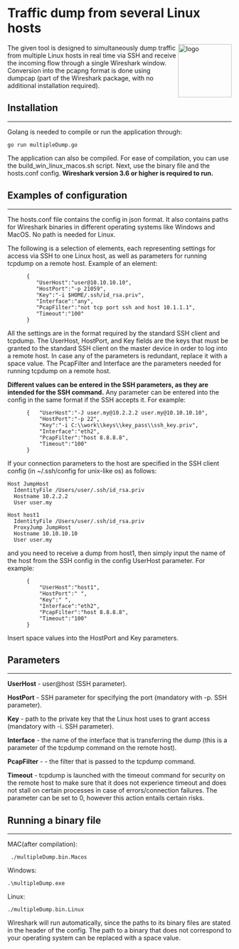 # Traffic dump from several Linux hosts

<img width="auto" height="120" alt="logo" src="https://github.com/SberMarket-Tech/multipledump/assets/78420536/fec708fe-8090-4925-9034-9c9b0f55dea4" align="right" />

The given tool is designed to simultaneously dump traffic from multiple Linux hosts in real time via SSH and receive the incoming flow through a single Wireshark window. Conversion into the pcapng format is done using dumpcap (part of the Wireshark package, with no additional installation required).

## Installation
---
Golang is needed to compile or run the application through:
```
go run multipleDump.go
```
The application can also be compiled. For ease of compilation, you can use the build_win_linux_macos.sh script. Next, use the binary file and the hosts.conf config. **Wireshark version 3.6 or higher is required to run.**

## Examples of configuration
---

The hosts.conf file contains the config in json format. It also contains paths for Wireshark binaries in different operating systems like Windows and MacOS. No path is needed for Linux.

The following is a selection of elements, each representing settings for access via SSH to one Linux host, as well as parameters for running tcpdump on a remote host. Example of an element:

```
      {
         "UserHost":"user@10.10.10.10",
         "HostPort":"-p 21059",
         "Key":"-i $HOME/.ssh/id_rsa.priv",
         "Interface":"any",
         "PcapFilter":"not tcp port ssh and host 10.1.1.1",
         "Timeout":"100"
      }
```
All the settings are in the format required by the standard SSH client and tcpdump. The UserHost, HostPort, and Key fields are the keys that must be granted to the standard SSH client on the master device in order to log into a remote host. In case any of the parameters is redundant, replace it with a space value.
The PcapFilter and Interface are the parameters needed for running tcpdump on a remote host.

**Different values can be entered in the SSH parameters, as they are intended for the SSH command.** Any parameter can be entered into the config in the same format if the SSH accepts it.
For example:
```
      {   "UserHost":"-J user.my@10.2.2.2 user.my@10.10.10.10",
          "HostPort":"-p 22",
          "Key":"-i C:\\work\\keys\\key_pass\\ssh_key.priv",
          "Interface":"eth2",
          "PcapFilter":"host 8.8.8.8",
          "Timeout":"100"
      }
```


If your connection parameters to the host are specified in the SSH client config (in ~/.ssh/config for unix-like os) as follows:

```
Host JumpHost
  IdentityFile /Users/user/.ssh/id_rsa.priv
  Hostname 10.2.2.2
  User user.my

Host host1
  IdentityFile /Users/user/.ssh/id_rsa.priv
  ProxyJump JumpHost
  Hostname 10.10.10.10
  User user.my
```

and you need to receive a dump from host1, then simply input the name of the host from the SSH config in the config UserHost parameter. For example:

```
      {
          "UserHost":"host1",
          "HostPort":" ",
          "Key":" ",
          "Interface":"eth2",
          "PcapFilter":"host 8.8.8.8",
          "Timeout":"100"
      }
```
Insert space values into the HostPort and Key parameters.

## Parameters
---

**UserHost** - user@host (SSH parameter).

**HostPort** - SSH parameter for specifying the port (mandatory with -p. SSH parameter).

**Key** - path to the private key that the Linux host uses to grant access (mandatory with -i. SSH parameter).

**Interface** - the name of the interface that is transferring the dump (this is a parameter of the tcpdump command on the remote host).

**PcapFilter** - - the filter that is passed to the tcpdump command.

**Timeout** - tcpdump is launched with the timeout command for security on the remote host to make sure that it does not experience timeout and does not stall on certain processes in case of errors/connection failures. The parameter can be set to 0, however this action entails certain risks.

## Running a binary file
---
MAC(after compilation):
```
 ./multipleDump.bin.Macos
```
Windows:
```
.\multipleDump.exe
```
Linux:
```
./multipleDump.bin.Linux
```

Wireshark will run automatically, since the paths to its binary files are stated in the header of the config. The path to a binary that does not correspond to your operating system can be replaced with a space value.
